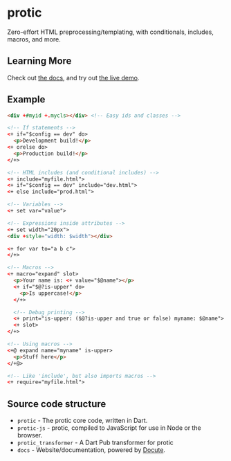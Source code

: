 # protic

Zero-effort HTML preprocessing/templating, with conditionals, includes, macros, and more.

## Learning More

Check out [the docs](https://refi64.com/protic), and try out
[the live demo](https://refi64.com/protic/demo.html).

## Example

```html
<div +#myid +.mycls></div> <!-- Easy ids and classes -->

<!-- If statements -->
<+ if="$config == dev" do>
  <p>Development build!</p>
<+ orelse do>
  <p>Production build!</p>
</+>

<!-- HTML includes (and conditional includes) -->
<+ include="myfile.html">
<+ if="$config == dev" include="dev.html">
<+ else include="prod.html">

<!-- Variables -->
<+ set var="value">

<!-- Expressions inside attributes -->
<+ set width="20px">
<div +style="width: $width"></div>

<+ for var to="a b c">
</+>

<!-- Macros -->
<+ macro="expand" slot>
  <p>Your name is: <+ value="$@name"></p>
  <+ if="$@?is-upper" do>
    <p>Is uppercase!</p>
  </+>

  <!-- Debug printing -->
  <+ print="is-upper: ($@?is-upper and true or false) myname: $@name">
  <+ slot>
</+>

<!-- Using macros -->
<+@ expand name="myname" is-upper>
  <p>Stuff here</p>
</+@>

<!-- Like 'include', but also imports macros -->
<+ require="myfile.html">
```

## Source code structure

- `protic` - The protic core code, written in Dart.
- `protic-js` - protic, compiled to JavaScript for use in Node or the browser.
- `protic_transformer` - A Dart Pub transformer for protic
- `docs` - Website/documentation, powered by [Docute](https://docute.js.org/).
